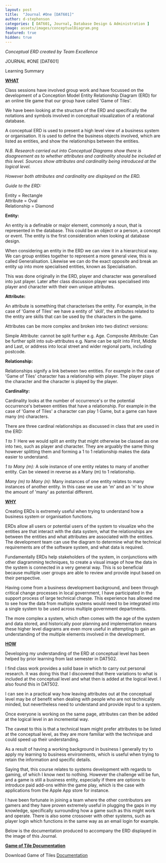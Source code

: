 ```yaml
---
layout: post
title:  "Journal #One [DAT601]"
author: d-stephenson
categories: [ DAT601, Journal, Database Design & Administration ]
image: assets/images/conceptualDiagram.png
featured: true
hidden: true
---
```

<i>Conceptual ERD created by Team Excellence</i>

JOURNAL #ONE [DAT601]

Learning Summary<br>

<b><u>WHAT</u></b>

Class sessions have involved group work and have focussed on the development of a Conception Model Entity Relationship Diagram (ERD) for an online tile game that our group have called 'Game of Tiles'.

We have been looking at the structure of the ERD and specifically the notations and symbols involved in conceptual visualization of a relational database.

A conceptual ERD is used to present a high level view of a business system or organisation. It is used to define the business objects involved, which are listed as entities, and show the relationships between the entities. 

<i>N.B. Research carried out into Conceptual Diagrams show there is disagreement as to whether attributes and cardinality should be included at this level. Sources show attributes and cardinality being introduced at the logical level.

However both attributes and cardinality are displayed on the ERD.</i>

<i>Guide to the ERD:</i>

Entity = Rectangle<br>
Attribute = Oval<br>
Relationship = Diamond<br> 

<b>Entity:</b>

An entity is a definable or major element, commonly a noun, that is represented in the database. This could be an object or a person, a concept or event. The entity is the first consideration when looking at database design.

When considering an entity in the ERD we can view it in a hierarchical way. We can group entities together to represent a more general view, this is called Generalisation. Likewise we can do the exact opposite and break an entity up into more specialised entities, known as Specialisation. 

This was done originally in the ERD, player and character was generalised into just player. Later after class discussion player was specialised into player and character with their own unique attributes.

<b>Attribute:</b>

An attribute is something that characterises the entity. For example, in the case of 'Game of Tiles' we have a entity of 'skill', the attributes related to the entity are skills that can be used by the characters in the game.

Attributes can be more complex and broken into two distinct versions:

Simple Attribute: cannot be split further e.g. Age.
Composite Attribute: Can be further split into sub-attributes e.g. Name can be split into First, Middle and Last, or address into local street and wider regional parts, including postcode. 

<b>Relationship:</b>

Relationships signify a link between two entities. For example in the case of 'Game of Tiles' character has a relationship with player. The player plays the character and the character is played by the player. 

<b>Cardinality:</b>

Cardinality looks at the number of occurrence's or the potential occurrence's between entities that have a relationship. For example in the case of 'Game of Tiles' a character can play 1 Game, but a game can have many (m) characters.

There are three cardinal relationships as discussed in class that are used in the ERD: 

<i>1 to 1:</i> Here we would split an entity that might otherwise be classed as one into two, such as player and character. They are arguably the same thing however splitting them and forming a 1 to 1 relationship makes the data easier to understand.

<i>1 to Many (m):</i> A sole instance of one entity relates to many of another entity. Can be viewed in reverse as a Many (m) to 1 relationship.

<i>Many (m) to Many (n):</i> Many instances of one entity relates to many instances of another entity. In this case we use an 'm' and an 'n' to show the amount of 'many' as potential different.

<b><u>WHY</u></b>

Creating ERDs is extremely useful when trying to understand how a business system or organisation functions. 

ERDs allow all users or potential users of the system to visualize who the entities are that interact with the data system, what the relationships are between the entities and what attributes are associated with the entities. The development team can use the diagram to determine what the technical requirements are of the software system, and what data is required.

Fundamentally ERDs help stakeholders of the system, in conjunctions with other diagramming techniques, to create a visual image of how the data in the system is connected in a very general way. This is so beneficial because multiple user groups are able to review and provide input based on their perspective.

Having come from a business development background, and been through critical change processes in local government, I have participated in the support process of large technical change. This experience has allowed me to see how the data from multiple systems would need to be integrated into a single system to be used across multiple government departments. 

The more complex a system, which often comes with the age of the system and data stored, and historically poor planning and implementation means these higher level diagrams are even more useful in attempting to gain an understanding of the multiple elements involved in the development.

<b><u>HOW</u></b>

Developing my understanding of the ERD at conceptual level has been helped by prior learning from last semester in DAT502. 

I find class work provides a solid base in which to carry out personal research. It was doing this that I discovered that there variations to what is included at the conceptual level and what then is added at the logical level. I also found this in DAT502. 

I can see in a practical way how leaving attributes out at the conceptual level may be of benefit when dealing with people who are not technically minded, but nevertheless need to understand and provide input to a system. 

Once everyone is working on the same page, attributes can then be added at the logical level in an incremental way. 

The caveat to this is that a technical team might prefer attributes to be listed at the conceptual level, as they are more familiar with the technique and could speed up their understanding.

As a result of having a working background in business I generally try to apply my learning to business environments, which is useful when trying to retain the information and specific details. 

Saying that, this course relates to systems development with regards to gaming, of which I know next to nothing. However the challenge will be fun, and a game is still a business entity, especially if there are options to introduce paid add-ons within the game play, which is the case with applications from the Apple App store for instance. 

I have been fortunate in joining a team where the other contributors are gamers and they have proven extremely useful in plugging the gaps in my knowledge, specifically surrounding how a game such as this might work and operate. There is also some crossover with other systems, such as player login which functions in the same way as an email login for example. 

Below is the documentation produced to accompany the ERD displayed in the image of this Journal.

<b><u>Game of Tile Documentation</u></b>

<object data="/assets/docs/GoT_ERD.pdf" type="application/pdf" width="100%" height="1000px">
  <p>Download Game of Tiles <a href="assets/docs/GoT_ERD.pdf">Documentation</a></p>
</object>











